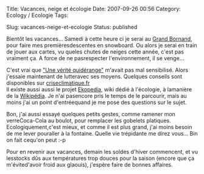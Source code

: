 Title: Vacances, neige et écologie
Date: 2007-09-26 00:56
Category: Ecology  / Ecologie
Tags:

Slug: vacances-neige-et-ecologie
Status: published

Bientôt les vacances... Samedi à cette heure ci je serai au [Grand Bornand](\%22http://www.legrandbornand.com/\%22), pour faire mes premièresdescentes en snowboard. Ou alors je serai en train de jouer aux cartes, vu queles chutes de neiges cette année, c'est pas vraiment ça. A force de ne pasrespecter l'environnement, il se venge...  
  
C'est vrai que ["Une vérité quidérange"](\%22http://www.allocine.fr/film/fichefilm_gen_cfilm=111289.html\%22) m'avait pas mal sensibilisé. Alors j'essaie maintenant de lutteravec ses moyens. Quelques conseils sont disponibles sur [criseclimatique.fr](\%22http://www.criseclimatique.fr/\%22)  
Il existe aussi aussi le projet [Ekopedia](\%22http://fr.ekopedia.org/Accueil\%22), wiki dédié à l'écologie, à lamanière de la [Wikipédia](\%22http://fr.wikipedia.org/\%22). Je n'ai pasencore pris le temps de le parcourir, mais au moins j'ai un point d'entréequand je me pose des questions sur le sujet.  
  
Bon, j'ai aussi essayé quelques petits gestes, comme ramener mon verreCoca-Cola au boulot, pour remplacer les gobelets platiques. Ecologiquement,c'est mieux, et comme il est plus grand, j'ai moins besoin de me lever pouraller à la fontaine. Quelle vie trépidante me direz vous... Bin on fait cequ'on peut :-p  
  
Pour en revenir aux vacances, demain les soldes d'hiver commencent, et vu lesstocks dûs aux températures trop douces pour la saison (encore que ça m'évited'avoir froid aux glaouis), j'espère faire de bonnes affaires.
